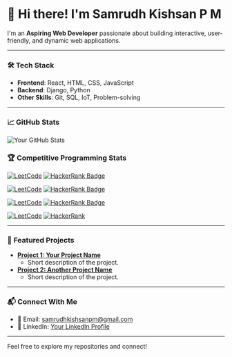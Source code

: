 # 👋 Hi there! I'm Samrudh Kishsan P M

I'm an **Aspiring Web Developer** passionate about building interactive, user-friendly, and dynamic web applications.

---

### 🛠️ **Tech Stack**
- **Frontend**: React, HTML, CSS, JavaScript
- **Backend**: Django, Python
- **Other Skills**: Git, SQL, IoT, Problem-solving

---

### 📈 **GitHub Stats**
![Your GitHub Stats](https://github-readme-stats.vercel.app/api?username=k-ish-san&show_icons=true&theme=highcontrast)

### 🏆 Competitive Programming Stats

[![LeetCode](https://img.shields.io/badge/LeetCode-Profile-FFA116?style=for-the-badge&logo=LeetCode&logoColor=white)](https://leetcode.com/k-ish-san/)
[![HackerRank Badge](https://img.shields.io/badge/HackerRank-Profile-brightgreen?style=flat&logo=hackerrank)](https://www.hackerrank.com/samrudhkishsanpm)

[![LeetCode](https://img.shields.io/badge/LeetCode-Profile-FFA116?style=for-the-badge&logo=LeetCode&logoColor=white)](https://leetcode.com/k-ish-san/)
[![HackerRank Badge](https://img.shields.io/badge/HackerRank-Profile-brightgreen?style=for-the-badge&logo=hackerrank&logoColor=white)](https://www.hackerrank.com/samrudhkishsanpm)


[![LeetCode](https://img.shields.io/badge/LeetCode-Profile-FFA116?style=for-the-badge&logo=LeetCode&logoColor=white)](https://leetcode.com/k-ish-san/)
[![HackerRank Badge](https://img.shields.io/badge/HackerRank-Profile-brightgreen?style=for-the-badge&logo=hackerrank&logoColor=white&labelColor=2EC866)](https://www.hackerrank.com/samrudhkishsanpm)

[![LeetCode](https://img.shields.io/badge/LeetCode-Profile-FFA116?style=for-the-badge&logo=LeetCode&logoColor=white)](https://leetcode.com/k-ish-san/)
[![HackerRank](https://img.shields.io/badge/HackerRank-Profile-brightgreen?style=flat&logo=hackerrank)](https://www.hackerrank.com/samrudhkishsanpm)


---

### 📌 **Featured Projects**
- **[Project 1: Your Project Name](https://github.com/yourusername/project-repo)**
  - Short description of the project.
- **[Project 2: Another Project Name](https://github.com/yourusername/another-repo)**
  - Short description of the project.

---

### 📬 **Connect With Me**
- 📧 Email: [samrudhkishsanpm@gmail.com](mailto:samrudhkishsanpm@gmail.com)
- 💼 LinkedIn: [Your LinkedIn Profile](https://linkedin.com/in/your-profile)

---

Feel free to explore my repositories and connect!
